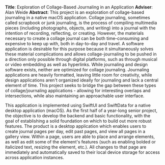 **Title**: Exploration of Collage-Based Journaling in an Application
**Adviser**: Alan Weide
**Abstract**:
This project is an exploration of collage-based journaling in a native macOS application. Collage journaling, sometimes called scrapbook or junk journaling, is the process of compiling multimedia pieces (including photographs, objects, and writing) into a journal with the intention of recording, reflecting, or creating. However, the materials necessary to create a collage journal can be both time-consuming and expensive to keep up with, both in day-to-day and travel. A software application is desirable for this purpose because it simultaneously solves these material complications and allows collage-journaling to be pushed in a direction only possible through digital platforms, such as through musical or video embedding as well as hyperlinks. While journaling and design software exists, neither are optimized for collage journaling. Journaling applications are heavily formatted, leaving little room for creativity, while design applications aren't organized ideally for journaling and lack a central element of time. This project seeks to bridge the gap between these types of collage/journaling applications - allowing for interesting overlaps and intersections, while also maintaining an approachable user interface. 

This application is implemented using SwiftUI and SwiftData for a native desktop application (macOS). As the first half of a year-long senior project, the objective is to develop the backend and basic functionality, with the goal of establishing a solid foundation on which to build out more robust features. The product is a desktop application which enables users to create journal pages per day, edit past pages, and view all pages in a gallery view. Within a page, users are able to place and arrange elements, as well as edit some of the element's features (such as enabling bolded or italicized text, resizing the element, etc.). All changes to that page are immediately and automatically saved to their local device storage for access across application instances.
